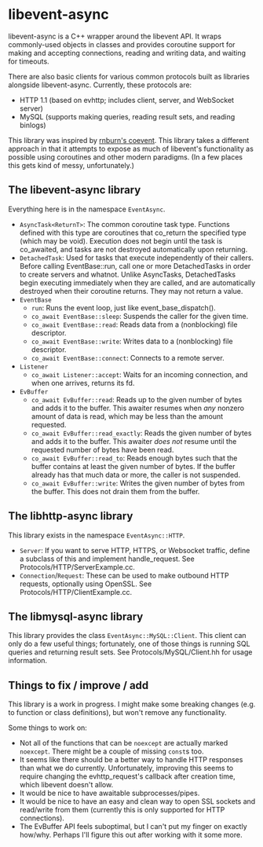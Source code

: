 # libevent-async

libevent-async is a C++ wrapper around the libevent API. It wraps commonly-used objects in classes and provides coroutine support for making and accepting connections, reading and writing data, and waiting for timeouts.

There are also basic clients for various common protocols built as libraries alongside libevent-async. Currently, these protocols are:
* HTTP 1.1 (based on evhttp; includes client, server, and WebSocket server)
* MySQL (supports making queries, reading result sets, and reading binlogs)

This library was inspired by [rnburn's coevent](https://github.com/rnburn/coevent). This library takes a different approach in that it attempts to expose as much of libevent's functionality as possible using coroutines and other modern paradigms. (In a few places this gets kind of messy, unfortunately.)

## The libevent-async library

Everything here is in the namespace `EventAsync`.

* `AsyncTask<ReturnT>`: The common coroutine task type. Functions defined with this type are coroutines that co_return the specified type (which may be void). Execution does not begin until the task is co_awaited, and tasks are not destroyed automatically upon returning.
* `DetachedTask`: Used for tasks that execute independently of their callers. Before calling EventBase::run, call one or more DetachedTasks in order to create servers and whatnot. Unlike AsyncTasks, DetachedTasks begin executing immediately when they are called, and are automatically destroyed when their coroutine returns. They may not return a value.
* `EventBase`
  * `run`: Runs the event loop, just like event_base_dispatch().
  * `co_await EventBase::sleep`: Suspends the caller for the given time.
  * `co_await EventBase::read`: Reads data from a (nonblocking) file descriptor.
  * `co_await EventBase::write`: Writes data to a (nonblocking) file descriptor.
  * `co_await EventBase::connect`: Connects to a remote server.
* `Listener`
  * `co_await Listener::accept`: Waits for an incoming connection, and when one arrives, returns its fd.
* `EvBuffer`
  * `co_await EvBuffer::read`: Reads up to the given number of bytes and adds it to the buffer. This awaiter resumes when *any* nonzero amount of data is read, which may be less than the amount requested.
  * `co_await EvBuffer::read_exactly`: Reads the given number of bytes and adds it to the buffer. This awaiter *does not* resume until the requested number of bytes have been read.
  * `co_await EvBuffer::read_to`: Reads enough bytes such that the buffer contains at least the given number of bytes. If the buffer already has that much data or more, the caller is not suspended.
  * `co_await EvBuffer::write`: Writes the given number of bytes from the buffer. This does not drain them from the buffer.

## The libhttp-async library

This library exists in the namespace `EventAsync::HTTP`.

* `Server`: If you want to serve HTTP, HTTPS, or Websocket traffic, define a subclass of this and implement handle_request. See Protocols/HTTP/ServerExample.cc.
* `Connection`/`Request`: These can be used to make outbound HTTP requests, optionally using OpenSSL. See Protocols/HTTP/ClientExample.cc.

## The libmysql-async library

This library provides the class `EventAsync::MySQL::Client`. This client can only do a few useful things; fortunately, one of those things is running SQL queries and returning result sets. See Protocols/MySQL/Client.hh for usage information.

## Things to fix / improve / add

This library is a work in progress. I might make some breaking changes (e.g. to function or class definitions), but won't remove any functionality.

Some things to work on:
- Not all of the functions that can be `noexcept` are actually marked `noexcept`. There might be a couple of missing `const`s too.
- It seems like there should be a better way to handle HTTP responses than what we do currently. Unfortunately, improving this seems to require changing the evhttp_request's callback after creation time, which libevent doesn't allow.
- It would be nice to have awaitable subprocesses/pipes.
- It would be nice to have an easy and clean way to open SSL sockets and read/write from them (currently this is only supported for HTTP connections).
- The EvBuffer API feels suboptimal, but I can't put my finger on exactly how/why. Perhaps I'll figure this out after working with it some more.